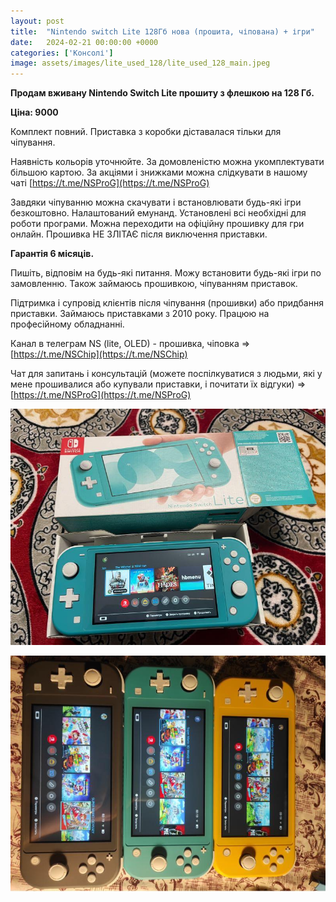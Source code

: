 ```yaml
---
layout: post
title:  "Nintendo switch Lite 128Гб нова (прошита, чіпована) + ігри"
date:   2024-02-21 00:00:00 +0000
categories: ['Консолі']
image: assets/images/lite_used_128/lite_used_128_main.jpeg
---
```

**Продам вживану Nintendo Switch Lite прошиту з флешкою на 128 Гб.**

**Ціна: 9000**

Комплект повний. Приставка з коробки діставалася тільки для чіпування.

Наявність кольорів уточнюйте. За домовленістю можна укомплектувати більшою картою.
За акціями і знижками можна слідкувати в нашому чаті [https://t.me/NSProG](https://t.me/NSProG)

Завдяки чіпуванню можна скачувати і встановлювати будь-які ігри безкоштовно. Налаштований емунанд. Установлені всі необхідні для роботи програми. Можна переходити на офіційну прошивку для гри онлайн. Прошивка НЕ ЗЛІТАЄ після виключення приставки.

**Гарантія 6 місяців.**

Пишіть, відповім на будь-які питання. Можу встановити будь-які ігри по замовленню. Також займаюсь прошивкою, чіпуванням приставок.

Підтримка і супровід клієнтів після чіпування (прошивки) або придбання приставки. Займаюсь приставками з 2010 року. Працюю на професійному обладнанні.

Канал в телеграм NS (lite, OLED) - прошивка, чіповка
=> [https://t.me/NSChip](https://t.me/NSChip)

Чат для запитань і консультацій (можете поспілкуватися з людьми, які у мене прошивалися або купували приставки, і почитати їх відгуки)
=> [https://t.me/NSProG](https://t.me/NSProG)

![oled_used_128](../assets/images/lite_used_128/lite_used_128_secondary_1.jpeg)

![oled_used_128](../assets/images/lite_used_128/lite_used_128_secondary_2.jpeg)
